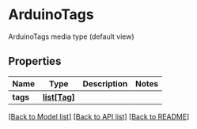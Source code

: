 # ArduinoTags

ArduinoTags media type (default view)
## Properties
Name | Type | Description | Notes
------------ | ------------- | ------------- | -------------
**tags** | [**list[Tag]**](Tag.md) |  | 

[[Back to Model list]](../README.md#documentation-for-models) [[Back to API list]](../README.md#documentation-for-api-endpoints) [[Back to README]](../README.md)


